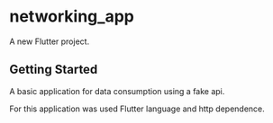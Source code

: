 # networking_app

A new Flutter project.

## Getting Started

A basic application for data consumption using a fake api.

For this application was used Flutter language and http dependence.
